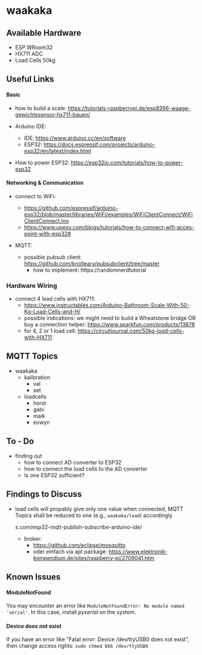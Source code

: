 # waakaka

## Available Hardware

- ESP WRoom32
- HX711 ADC
- Load Cells 50kg

## Useful Links

#### Basic

- how to build a scale: https://tutorials-raspberrypi.de/esp8266-waage-gewichtssensor-hx711-bauen/
- Arduino IDE:
  - IDE: https://www.arduino.cc/en/software
  - ESP32: https://docs.espressif.com/projects/arduino-esp32/en/latest/index.html

- How to power ESP32: https://esp32io.com/tutorials/how-to-power-esp32

#### Networking & Communication

- connect to WiFi:
  - https://github.com/espressif/arduino-esp32/blob/master/libraries/WiFi/examples/WiFiClientConnect/WiFiClientConnect.ino
  - https://www.upesy.com/blogs/tutorials/how-to-connect-wifi-acces-point-with-esp32#

- MQTT:
  - possible pubsub client: https://github.com/knolleary/pubsubclient/tree/master
    - how to implement: https://randomnerdtutorial

### Hardware Wiring

- connect 4 lead cells with HX711:
  - https://www.instructables.com/Arduino-Bathroom-Scale-With-50-Kg-Load-Cells-and-H/
  - possible indications: we might need to build a Wheatstone bridge OR buy a connection helper: https://www.sparkfun.com/products/13878
  - for 4, 2 or 1 load cell: https://circuitjournal.com/50kg-load-cells-with-HX711

## MQTT Topics

- waakaka
  - kalibration
    - val
    - set
  - loadcells
    - horst
    - gabi
    - maik
    - eowyn

## To - Do

- finding out
  - how to connect AD converter to ESP32
  - how to connect the load cells to the AD converter
  - Is one ESP32 sufficient?

## Findings to Discuss
- load cells will propably give only one value when connected, MQTT Topics shall be reduced to one  (e.g., `waakaka/load`) accordingly


    s.com/esp32-mqtt-publish-subscribe-arduino-ide/
  - broker:
    - https://github.com/eclipse/mosquitto
    - oder einfach via apt package: https://www.elektronik-kompendium.de/sites/raspberry-pi/2709041.htm

## Known Issues

#### ModuleNotFound
You may encounter an error like `ModuleNotFoundError: No module named 'serial'`.
In this case, install _pyserial_ on the system.

#### Device does not exist

If you have an error like "Fatal error: Device /dev/ttyUSB0 does not exist", then
change access rights: `sudo chmod 666 /dev/ttyUSB0`
